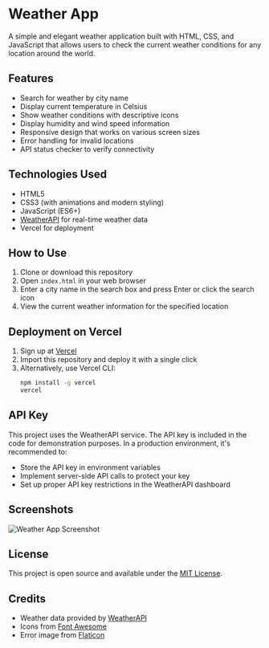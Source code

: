 # Weather App

A simple and elegant weather application built with HTML, CSS, and JavaScript that allows users to check the current weather conditions for any location around the world.

## Features

- Search for weather by city name
- Display current temperature in Celsius
- Show weather conditions with descriptive icons
- Display humidity and wind speed information
- Responsive design that works on various screen sizes
- Error handling for invalid locations
- API status checker to verify connectivity

## Technologies Used

- HTML5
- CSS3 (with animations and modern styling)
- JavaScript (ES6+)
- [WeatherAPI](https://www.weatherapi.com/) for real-time weather data
- Vercel for deployment

## How to Use

1. Clone or download this repository
2. Open `index.html` in your web browser
3. Enter a city name in the search box and press Enter or click the search icon
4. View the current weather information for the specified location

## Deployment on Vercel

1. Sign up at [Vercel](https://vercel.com/)
2. Import this repository and deploy it with a single click
3. Alternatively, use Vercel CLI:
   ```sh
   npm install -g vercel
   vercel
   ```

## API Key

This project uses the WeatherAPI service. The API key is included in the code for demonstration purposes. In a production environment, it's recommended to:

- Store the API key in environment variables
- Implement server-side API calls to protect your key
- Set up proper API key restrictions in the WeatherAPI dashboard

## Screenshots

![Weather App Screenshot](https://via.placeholder.com/800x500?text=Weather+App+Screenshot)

## License

This project is open source and available under the [MIT License](LICENSE).

## Credits

- Weather data provided by [WeatherAPI](https://www.weatherapi.com/)
- Icons from [Font Awesome](https://fontawesome.com/)
- Error image from [Flaticon](https://www.flaticon.com/)
